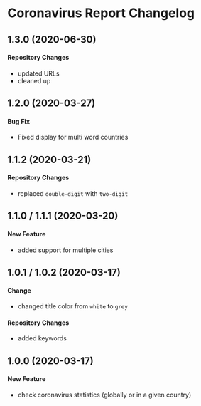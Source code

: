 # Coronavirus Report Changelog

## 1.3.0 (2020-06-30)

#### Repository Changes

- updated URLs
- cleaned up

## 1.2.0 (2020-03-27)

#### Bug Fix

- Fixed display for multi word countries

## 1.1.2 (2020-03-21)

#### Repository Changes

- replaced `double-digit` with `two-digit`

## 1.1.0 / 1.1.1 (2020-03-20)

#### New Feature

- added support for multiple cities

## 1.0.1 / 1.0.2 (2020-03-17)

#### Change

- changed title color from `white` to `grey`

#### Repository Changes

- added keywords

## 1.0.0 (2020-03-17)

#### New Feature

- check coronavirus statistics (globally or in a given country)
